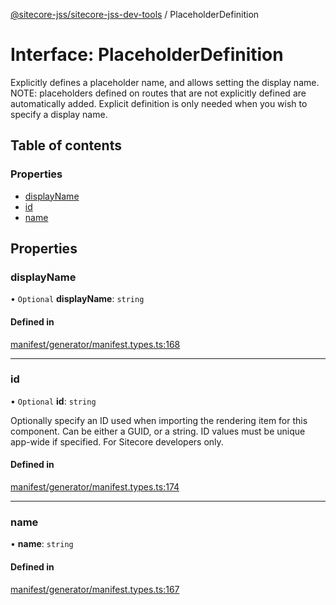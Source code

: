 [@sitecore-jss/sitecore-jss-dev-tools](../README.md) / PlaceholderDefinition

# Interface: PlaceholderDefinition

Explicitly defines a placeholder name, and allows setting the display name.
NOTE: placeholders defined on routes that are not explicitly defined are automatically added.
Explicit definition is only needed when you wish to specify a display name.

## Table of contents

### Properties

- [displayName](PlaceholderDefinition.md#displayname)
- [id](PlaceholderDefinition.md#id)
- [name](PlaceholderDefinition.md#name)

## Properties

### displayName

• `Optional` **displayName**: `string`

#### Defined in

[manifest/generator/manifest.types.ts:168](https://github.com/Sitecore/jss/blob/e853e9616/packages/sitecore-jss-dev-tools/src/manifest/generator/manifest.types.ts#L168)

___

### id

• `Optional` **id**: `string`

Optionally specify an ID used when importing the rendering item for this component.
Can be either a GUID, or a string. ID values must be unique app-wide if specified.
For Sitecore developers only.

#### Defined in

[manifest/generator/manifest.types.ts:174](https://github.com/Sitecore/jss/blob/e853e9616/packages/sitecore-jss-dev-tools/src/manifest/generator/manifest.types.ts#L174)

___

### name

• **name**: `string`

#### Defined in

[manifest/generator/manifest.types.ts:167](https://github.com/Sitecore/jss/blob/e853e9616/packages/sitecore-jss-dev-tools/src/manifest/generator/manifest.types.ts#L167)
